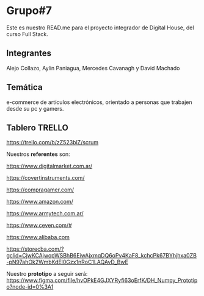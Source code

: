# Grupo#7

  

Este es nuestro READ.me para el proyecto integrador de Digital House, del curso Full Stack.

  

## Integrantes

Alejo Collazo, Aylin Paniagua, Mercedes Cavanagh y David Machado

## Temática
e-commerce de artículos electrónicos, orientado a personas que trabajen desde su pc y gamers.

## Tablero TRELLO

https://trello.com/b/zZ523blZ/scrum
  

Nuestros **referentes** son:

  

https://www.digitalmarket.com.ar/

https://covertinstruments.com/

https://compragamer.com/

https://www.amazon.com/

https://www.armytech.com.ar/

https://www.ceven.com/#

https://www.alibaba.com

https://storecba.com/?gclid=CjwKCAjwopWSBhB6EiwAjxmqDQ6oPv4KaF8_kchcPk67BYhjhxa0ZB-pN97ahOk2WmbKdEl0Gzx1nRoC1LAQAvD_BwE


Nuestro **prototipo** a seguir será: https://www.figma.com/file/hvOPkE4GJXYRyfi63oErfK/DH_Numpy_Prototipo?node-id=0%3A1 